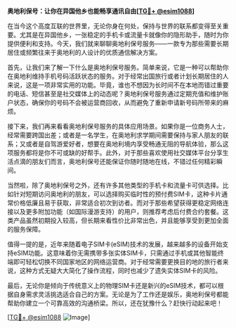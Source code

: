 **奥地利保号：让你在异国他乡也能畅享通讯自由[[TG💪+ @esim1088](https://t.me/s/esim1088)]**

在当今这个高度互联的世界里，无论你身在何处，保持与世界的联系都变得至关重要。尤其是在异国他乡，一张稳定的手机卡或流量卡就像你的隐形助手，随时为你提供便利和支持。今天，我们就来聊聊奥地利保号服务——一款专为那些需要长期居住或频繁往来于奥地利的人设计的优质通信解决方案。

首先，让我们来了解一下什么是奥地利保号服务。简单来说，它是一种可以帮助你在奥地利维持手机号码活跃状态的服务。对于经常出国旅行或者计划长期居住的人来说，这是一项非常实用的功能。毕竟，谁也不想因为长时间不在本地而错过重要的电话、短信甚至是社交媒体上的动态呢？奥地利保号服务通过定期充值和维护账户状态，确保你的号码不会被运营商回收，从而避免了重新申请新号码所带来的麻烦。

接下来，我们再来看看奥地利保号服务的具体应用场景。如果你是一位商务人士，经常需要跨国出差；或者是一名学生，在奥地利求学期间需要保持与家人朋友的联系；又或者是自驾游爱好者，想要在奥地利境内享受畅通无阻的导航体验，那么这项服务都将是你不可或缺的好帮手。此外，对于那些喜欢使用社交媒体平台分享生活点滴的朋友们而言，奥地利保号还能保证你随时随地在线，不错过任何精彩瞬间。

当然啦，除了奥地利保号之外，还有许多其他类型的手机卡和流量卡可供选择。比如针对短期访问奥地利的朋友，可以选择购买临时性的预付费SIM卡，这种卡片通常价格低廉且易于获取，非常适合初次到访者。而对于那些希望获得更稳定网络连接以及更多附加功能（如国际漫游支持）的用户，则推荐考虑后付费合约套餐。这类产品虽然初期投入较高，但长期来看性价比非常出色，并且能够享受到更加全面的服务保障。

值得一提的是，近年来随着电子SIM卡(eSIM)技术的发展，越来越多的设备开始支持eSIM功能。这意味着你无需携带多张实体SIM卡，只需通过手机或其他智能终端即可轻松切换不同国家地区的网络运营商。对于经常需要更换目的地的旅行者来说，这种方式无疑大大简化了操作流程，同时也减少了遗失实体SIM卡的风险。

最后，无论你是倾向于传统意义上的物理SIM卡还是新兴的eSIM技术，都可以根据自身需求灵活挑选适合自己的方案。无论是为了工作还是娱乐，奥地利保号都能帮助你建立一个可靠高效的沟通桥梁。所以，还在犹豫什么？赶快行动起来吧！

[[TG💪+ @esim1088](https://t.me/s/esim1088) ![Image](https://i.postimg.cc/4NQfJmqS/Snipaste-2025-05-13-00-14-12.png)]